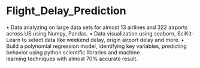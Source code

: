 # Flight_Delay_Prediction
•	Data analyzing on large data sets for almost 13 airlines and 322 airports across US using Numpy, Pandas. 
•	Data visualization using seaborn, SciKit-Learn to select data like weekend delay, origin airport delay and more. 
•	Build a polynomial regression model, identifying key variables, predicting behavior using python scientific libraries and machine     
  learning techniques with almost 70% accurate result.

